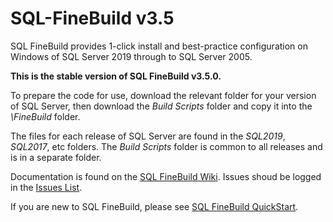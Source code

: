 # SQL-FineBuild v3.5

SQL FineBuild provides 1-click install and best-practice configuration on Windows of SQL Server 2019 through to SQL Server 2005.

**This is the stable version of SQL FineBuild v3.5.0.** 

To prepare the code for use, download the relevant folder for your version of SQL Server, then download the _Build Scripts_ folder and copy it into the _\FineBuild_ folder.  

The files for each release of SQL Server are found in the _SQL2019_, _SQL2017_, etc folders.  The _Build Scripts_ folder is common to all releases and is in a separate folder.

Documentation is found on the [SQL FineBuild Wiki](https://github.com/SQL-FineBuild/Common/wiki).  Issues shoud be logged in the [Issues List](https://github.com/SQL-FineBuild/Common/issues).

If you are new to SQL FineBuild, please see [SQL FineBuild QuickStart](https://github.com/SQL-FineBuild/Common/wiki/SQL-FineBuild-Quickstart).
